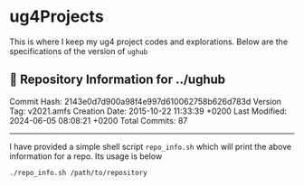 # ug4Projects
This is where I keep my ug4 project codes and explorations. Below are the specifications of the version of `ughub`

📂 Repository Information for ../ughub
-----------------------------------------
Commit Hash:        2143e0d7d900a98f4e997d610062758b626d783d
Version Tag:        v2021.amfs
Creation Date:      2015-10-22 11:33:39 +0200
Last Modified:      2024-06-05 08:08:21 +0200
Total Commits:      87

---
I have provided a simple shell script `repo_info.sh` which will print the above information for a repo. Its usage is below
```
./repo_info.sh /path/to/repository
```
